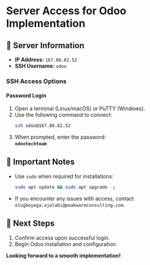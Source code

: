 # Server Access for Odoo Implementation

## 🔹 Server Information
- **IP Address:** `167.86.82.52`
- **SSH Username:** `odoo`

### **SSH Access Options**
#### **Password Login**
1. Open a terminal (Linux/macOS) or PuTTY (Windows).
2. Use the following command to connect:
   ```bash
   ssh odoo@167.86.82.52
   ```
3. When prompted, enter the password:  
   **`odootechteam`**


## 🔹 Important Notes
- Use `sudo` when required for installations:
  ```bash
  sudo apt update && sudo apt upgrade -y
  ```
- If you encounter any issues with access, contact `olugboyega.ojelabi@peakwareconsulting.com`.

## 🔹 Next Steps
1. Confirm access upon successful login.
2. Begin Odoo installation and configuration.

**Looking forward to a smooth implementation!**

